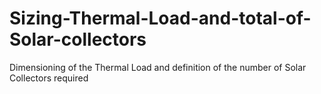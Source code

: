 # Sizing-Thermal-Load-and-total-of-Solar-collectors
Dimensioning of the Thermal Load and definition of the number of Solar Collectors required
